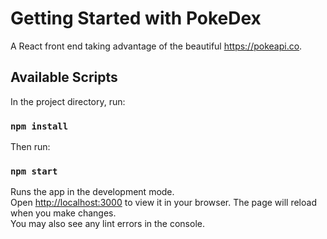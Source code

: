 # Getting Started with PokeDex

A React front end taking advantage of the beautiful https://pokeapi.co.

## Available Scripts

In the project directory, run:

### `npm install`

Then run: 

### `npm start`

Runs the app in the development mode.\
Open [http://localhost:3000](http://localhost:3000) to view it in your browser.
The page will reload when you make changes.\
You may also see any lint errors in the console.
